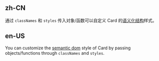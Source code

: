 ## zh-CN

通过 `classNames` 和 `styles` 传入对象/函数可以自定义 Card 的[语义化结构](#semantic-dom)样式。

## en-US

You can customize the [semantic dom](#semantic-dom) style of Card by passing objects/functions through `classNames` and `styles`.
